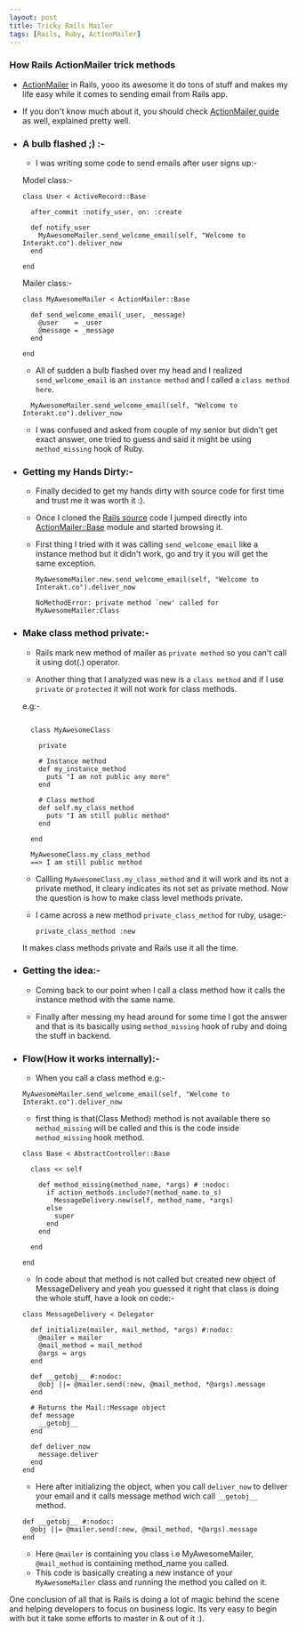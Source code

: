 ```yaml
---
layout: post
title: Tricky Rails Mailer
tags: [Rails, Ruby, ActionMailer]
---
```


### How Rails ActionMailer trick methods


* <a href="http://guides.rubyonrails.org/action_mailer_basics.html" target="_blank">ActionMailer</a> in Rails, yooo its awesome it do tons of stuff and makes my life easy while it comes to sending email from Rails app.

* If you don't know much about it, you should check <a href="http://guides.rubyonrails.org/action_mailer_basics.html" target="_blank">ActionMailer guide</a> as well, explained pretty well.

* ### A bulb flashed ;) :-


    * I was writing some code to send emails after user signs up:-

    Model class:-

    ```
    class User < ActiveRecord::Base

      after_commit :notify_user, on: :create

      def notify_user
        MyAwesomeMailer.send_welcome_email(self, "Welcome to Interakt.co").deliver_now
      end

    end
    ```
    Mailer class:-

    ```
    class MyAwesomeMailer < ActionMailer::Base

      def send_welcome_email(_user, _message)
        @user    = _user
        @message = _message
      end

    end
    ```

    * All of sudden a bulb flashed over my head and I realized ```send_welcome_email``` is an ```instance method``` and I called a ```class method here```.

    ```
      MyAwesomeMailer.send_welcome_email(self, "Welcome to Interakt.co").deliver_now
    ```
    * I was confused and asked from couple of my senior but didn't get exact answer, one tried to guess and said it might be using ```method_missing``` hook of Ruby.

* ### Getting my Hands Dirty:-

    * Finally decided to get my hands dirty with source code for first time and trust me it was worth it :).

    * Once I cloned the <a href="http://github.com/rails/rails" target="_blank">Rails source</a> code I jumped directly into <a href="https://github.com/rails/rails/blob/master/actionmailer/lib/action_mailer/base.rb " target="_blank">ActionMailer::Base</a> module and started browsing it.

    * First thing I tried with it was calling ```send_welcome_email``` like a instance method but it didn't work, go and try it you will get the same exception.

        ```
        MyAwesomeMailer.new.send_welcome_email(self, "Welcome to Interakt.co").deliver_now

        NoMethodError: private method `new' called for MyAwesomeMailer:Class

        ```

* ### Make class method private:-

    * Rails mark new method of mailer as ```private method``` so you can't call it using dot(.) operator.

    * Another thing that I analyzed was new is a ```class method``` and if I use ```private``` or ```protected``` it will not work for class methods.

    e.g:-

    ```

      class MyAwesomeClass

        private

        # Instance method
        def my_instance_method
          puts "I am not public any more"
        end

        # Class method
        def self.my_class_method
          puts "I am still public method"
        end

      end

      MyAwesomeClass.my_class_method
      ==> I am still public method
    ```

    * Callling ```MyAwesomeClass.my_class_method``` and it will work and its not a private method, it cleary indicates its not set as private method. Now the question is how to make class level methods private.


    * I came across a new method ```private_class_method``` for ruby, usage:-

      ```
      private_class_method :new
      ```

    It makes class methods private and Rails use it all the time.

* ### Getting the idea:-

    * Coming back to our point when I call a class method how it calls the instance method with the same name.

    * Finally after messing my head around for some time I got the answer and that is its basically using ```method_missing``` hook of ruby and doing the stuff in backend.

* ### Flow(How it works internally):-

    * When you call a class method e.g:-

    ```
    MyAwesomeMailer.send_welcome_email(self, "Welcome to Interakt.co").deliver_now
    ```

    *  first thing is that(Class Method) method is not available there so ```method_missing``` will be called and this is the code inside ```method_missing``` hook method.

    ```
    class Base < AbstractController::Base

      class << self

        def method_missing(method_name, *args) # :nodoc:
          if action_methods.include?(method_name.to_s)
            MessageDelivery.new(self, method_name, *args)
          else
            super
          end
        end

      end

    end
    ```

    * In code about that method is not called but created new object of MessageDelivery and yeah you guessed it right that class is doing the whole stuff, have a look on code:-

    ```
    class MessageDelivery < Delegator

      def initialize(mailer, mail_method, *args) #:nodoc:
        @mailer = mailer
        @mail_method = mail_method
        @args = args
      end

      def __getobj__ #:nodoc:
        @obj ||= @mailer.send(:new, @mail_method, *@args).message
      end

      # Returns the Mail::Message object
      def message
        __getobj__
      end

      def deliver_now
        message.deliver
      end
    end

    ```

    * Here after initializing the object, when you call ```deliver_now``` to deliver your email and it calls message method wich call ```__getobj__``` method.


    ```
    def __getobj__ #:nodoc:
      @obj ||= @mailer.send(:new, @mail_method, *@args).message
    end
    ```

    * Here ```@mailer``` is containing you class i.e MyAwesomeMailer, ```@mail_method``` is containing method_name you called.
    * This code is basically creating a new instance of your ```MyAwesomeMailer``` class and running the method you called on it.


One conclusion of all that is Rails is doing a lot of magic behind the scene and helping developers to focus on business logic. Its very easy to begin with but it take some efforts to master in & out of it :).


